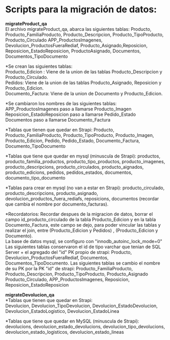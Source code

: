 # Scripts para la migración de datos:  

**migrateProduct_qa**  
El archivo migrateProduct_qa, abarca las siguientes tablas: 
Producto, Producto_FamiliaProducto, Producto_Descripcion, Producto_TipoProducto, Producto_Circulado
APP_ProductosImagenes, Devolucion_ProductosFueraRediaf, Producto_Asignado,Reposicion, Reposicion_EstadoReposicion, ProductoAsignado, Documentos, Documentos_TipoDocumento

*Se crean las siguientes tablas:  
Producto_Edicion : Viene de la union de las tablas Producto_Descripcion y Producto_Circulado.  
Pedidos: Viene de la union de las tablas Producto_Asignado, Reposicion y Producto_Edicion.  
Documento_Factura: Viene de la union de Documento y Producto_Edicion.  

*Se cambiaron los nombres de las siguientes tablas:  
APP_ProductosImagenes paso a llamarse Producto_Imagen  
Reposicion_EstadoReposicion paso a llamarse Pedido_Estado  
Documentos paso a llamarse Documento_Factura

*Tablas que tienen que quedar en Strapi:
Producto, Producto_FamiliaProducto, Producto_TipoProducto, Producto_Imagen, Producto_Edicion, Pedido, Pedido_Estado, Documento_Factura, Documento_TipoDocumento

*Tablas que tiene que quedar en mysql (minuscula de Strapi):
productos, producto_familia_productos, producto_tipo_productos,  producto_imagenes, producto_descripcions, producto_circulados, producto_aignados, producto_edicions, pedidos, pedidos_estados, documentos, documento_tipo_documento

*Tablas para crear en mysql (no van a estar en Strapi): producto_circulado, producto_descripcions, producto_asignado, devolucion_productos_fuera_rediafs, reposicions, documentos (recordar que cambia el nombre por documento_facturas).

*Recordatorios: Recordar despues de la migracion de datos, borrar el campo id_producto_circulado de la tabla Producto_Edicion y en la tabla Documento_Factura, este campo se dejo, para poder vincular las tablas y realizar el join, entre (Producto_Edicion y Pedidos) , (Producto_Edicion y Documento).  
La base de datos mysql, se configuro con "innodb_autoinc_lock_mode=0"
Las siguientes tablas conservaron el id de tipo varchar que tenian de SQL Server + el agregado del "id" PK propio de strapi: Producto, Devolucion_ProductosFueraRediaf, Documentos, Documentos_TipoDocumento.
Las siguientes tablas se cambio el nombre de su PK por la PK "id" de strapi:  Producto_FamiliaProducto, Producto_Descripcion, Producto_TipoProducto, Producto_Asignado
Producto_Circulado, APP_ProductosImagenes, Reposicion, Reposicion_EstadoReposicion

**migrateDevolucion_qa**  
*Tablas que tienen que quedar en Strapi:  
Devolucion, Devolucion_TipoDevolucion, Devolucion_EstadoDevolucion, Devolucion_EstadoLogistico, Devolucion_EstadoLinea

*Tablas que tiene que quedar en MySQL (minuscula de Strapi):
 devolucions, devolucion_estado_devolucions, devolucion_tipo_devolucions, devolucion_estado_logisticos, devolucion_estado_lineas 
   

